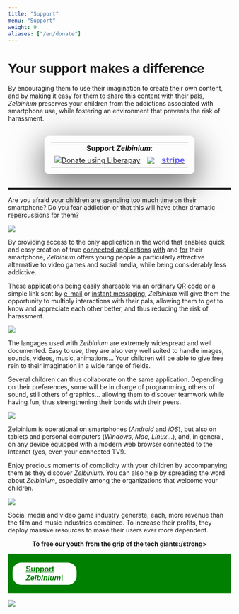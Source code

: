 ```yaml
---
title: "Support"
menu: "Support"
weight: 9
aliases: ["/en/donate"]
---
```


<!--
  Si URL modifiée, mettre à jour raccourci 'k7347z9w'.
-->

# Your support makes a difference

<!--
<center>
    <img style="box-shadow: rgba(0, 0, 0, 0.56) 0px 22px 70px 4px; border-radius: 15px;" src="CrowdfundingAnimation.gif" alt="Logo *Zelbinium*"/>
</center>

<br/>

-->

By encouraging them to use their imagination to create their own content, and by making it easy for them to share this content with their pals, *Zelbinium* preserves your children from the addictions associated with smartphone use, while fostering an environment that prevents the risk of harassment.

<br/>

<style>
  /* Retrait règle thème Hugo. */
  .markdown table tr:nth-child(2n) {
	  background: initial;
  }
</style>

<span id="support"/>

<div>
  <table style="padding: 15px; border-radius: 10px; box-shadow: rgba(0, 0, 0, 0.56) 0px 22px 70px 4px;width: fit-content; margin: auto;">
    <tr>
      <td colspan="3" style="border: none; text-align: center;">
        <span style="white-space: no-wrap; width: 100%;"><b>Support <em>Zelbinium</em></b>:</span> 
    </td>
    </tr>
    <tr>
      <td>
        <script src="https://liberapay.com/Epeios/widgets/button.js"></script>
        <noscript>
          <a href="https://liberapay.com/Epeios/donate">
          <img alt="Donate using Liberapay" src="https://liberapay.com/assets/widgets/donate.svg">
        </noscript>
        </a>
      </td>
      <td style="vertical-align: middle;">
        <a style="display: flex;" href="https://github.com/sponsors/epeios-q37">
          <img style="margin: initial;" src="https://img.shields.io/static/v1?label=Sponsor&message=%E2%9D%A4&logo=GitHub"></img>
        </a>
      </td>
      <td>
        <a href="https://donate.stripe.com/7sIcOq9Cm7sc5RS000">
          <span style="font-family: sans-serif; font-size: larger; font-weight: bold; color: #635bff;">stripe</span>
        </a>
      </td>
      <!--td style="vertical-align: middle;">
        <a style="display: flex;" href="https://www.kisskissbankbank.com/en/projects/zelbinium">
          <img style="max-height: 30px;" src="./KissKissBankBank.png"></img>
        </a>
      </td-->
    </tr>
  </table>
</div>

<br/>

<hr style="height: 5px;"/>

Are you afraid your children are spending too much time on their smartphone? Do you fear addiction or that this will have other dramatic repercussions for them?

![](./Cyberharcelement.jpeg)

By providing access to the only application in the world that enables quick and easy creation of true [connected applications](https://en.wikipedia.org/wiki/Web_application) <u>with</u> and <u>for</u> their smartphone, *Zelbinium* offers young people a particularly attractive alternative to video games and social media, while being considerably less addictive.

These applications being easily shareable via an ordinary [QR code](https://en.wikipedia.org/wiki/QR_code) or a simple link sent by [e-mail](https://en.wikipedia.org/wiki/Email) or [instant messaging](https://en.wikipedia.org/wiki/Instant_messaging), *Zelbinium* will give them the opportunity to multiply interactions with their pals, allowing them to get to know and appreciate each other better, and thus reducing the risk of harassment.

![](./SafeSocialMedia.jpeg)

The langages used with *Zelbinium* are extremely widespread and well documented. Easy to use, they are also very well suited to handle images, sounds, videos, music, animations... Your children will be able to give free rein to their imagination in a wide range of fields.

Several children can thus collaborate on the same application. Depending on their preferences, some will be in charge of programming, others of sound, still others of graphics... allowing them to discover teamwork while having fun, thus strengthening their bonds with their peers.

![](./Collaboration.jpeg)

Zelbinium is operational on smartphones (*Android* and *iOS*), but also on tablets and personal computers (*Windows*, *Mac*, *Linux*...), and, in general, on any device equipped with a modern web browser connected to the Internet (yes, even your connected TV!).

Enjoy precious moments of complicity with your children by accompanying them as they discover *Zelbinium*. You can also [help](../contribute) by spreading the word about *Zelbinium*, especially among the organizations that welcome your children.

![](./Complicity.jpeg)

Social media and video game industry generate, each, more revenue than the film and music industries combined. To increase their profits, they deploy massive resources to make their users ever more dependent.

<p>
  <center>
    <strong>To free our youth from the grip of the tech giants:/strong>
  </center>
</p>

<div style="margin-bottom: 10px; background-color: green; font-size: larger; padding: 10px;">
  <span style="display: flex; width: 100;">
    <a style="margin: auto; background-color: white; color: green; border-radius: 20px; font-family: sans-serif; font-weight: bold; padding: 5px 30px; margin: 10px auto" href="#support">
      <span>Support <em>Zelbinium</em>!</span>
    </a>
  </span>
</div>

[![](./Contribute.jpeg)](#support)

<!-- Helpers -->

<link rel="stylesheet" type="text/css" href="/support.css"/>
<script src="/support.js"></script>
